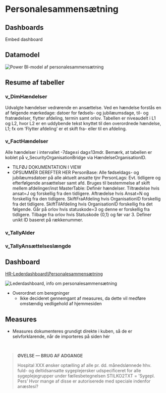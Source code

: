 # Personalesammensætning

## Dashboards
Embed dashboard
<!-- Embed dashboards 
<details><summary markdown="span">HR Lederdashboard</summary>
<center>
<iframe src="https://flis.regionh.top.local:444/PBIReports/powerbi/L%C3%B8n%20og%20HR/HR%20Lederdashboard/HR%20Lederdashboard?RC:Toolbar=False" style="border:1px #000000 solid;" frameborder="1" height="565" width="100%"></iframe>
</center>
</details>
<br> 


<details><summary markdown="span">Strategisk dashboard</summary>
<center>
<iframe src="https://flis.regionh.top.local:444/PBIReports/powerbi/L%C3%B8n%20og%20HR/HR%20Strategisk%20Dashboard/HR%20Strategisk%20Dashboard?RC:Toolbar=False" style="border:1px #000000 solid;" frameborder="1" height="565" width="100%"></iframe>
</center>
</details>
<br>
-->

## Datamodel
![Power BI-model af personalesammensætning](https://raw.githubusercontent.com/DataOgDigitalisering/dokumentation/master/Images/cube_model_personalesammensætning.png)



## Resume af tabeller

### v_DimHændelser
Udvalgte hændelser vedrørende en ansættelse.
Ved en hændelse forstås en af følgende mærkedage: datoer for fødsels- og jubilæumsdage, til- og fratrædelser, flytter afdeling, termin samt orlov. 
Tabellen er niveaudelt i L1 og L2, hvor L2 er en uddybende tekst knyttet til den overordnede hændelse, L1; fx om ’Flytter afdeling’ er et skift fra- eller til en afdeling.


### v_FactHændelser
Alle hændelser i intervallet -7dage≤i dag≤13mdr. 
Bemærk, at tabellen er koblet på v_SecurityOrganisationBridge via HændelseOrganisationID.
- TILFØJ DOKUMENTATION I VIEW 
- OPSUMMÉR DEREFTER HER
PersonBase: Alle fødseldags- og jubilæumsdatoer på alle aktuelt ansatte tjnr
PersonLags: Evt. tidligere og efterfølgende ansættelser samt afd. Bruges til bestemmelse af skift mellem afdelinger/inst
MasterTable: Definér hændelser. Tiltrædelse hvis ansat=J og forskellig fra den tidligere. Aftrædelse hvis Ansat=N og forskellig fra den tidligere. SkiftFraAfdeling hvis OrganisationID forskellig fra det tidligere. SkiftTilAfdeling hvis OrganisationID forskellig fra det følgende. Går på orlov hvis statuskode=3 og denne er forskellig fra tidligere. Tilbage fra orlov hvis Statuskode {0,1} og før var 3. Definer unikt ID baseret på rækkenummer.


### v_TallyAlder

### v_TallyAnsættelseslængde


## Dashboard
[HR-Lederdashboard\Personalesammensætning](https://flis.regionh.top.local:444/PBIReports/powerbi/L%C3%B8n%20og%20HR/HRDashboard/Personalesammens%C3%A6tning?RC:Toolbar=False)

![Lederdashboard, info om personalesammensætning](https://raw.githubusercontent.com/DataOgDigitalisering/dokumentation/master/Images/dashboard_personalesammensætning_info.png)

- Overordnet om beregninger 
  - Ikke decideret gennemgant af measures, da dette vil medføre omstændig vedligehold af hjemmesiden


## Measures
- Measures dokumenteres grundigt direkte i kuben, så de er selvforklarende, når de importeres på siden hér
<br>



> **ØVELSE — BRUG AF ADGANGE**
> 
> Hospital XXX ønsker optælling af alle pr. dd. månedslønnede hhv. fuld- og deltidsansatte sygeplejersker 
> udspecificeret for alle sygeplejegrupper under fællesbetegnelsen STILKO2TXT = ’Sygepl. Pers’
> Hvor mange af disse er autoriserede med speciale indenfor anæstesi?



